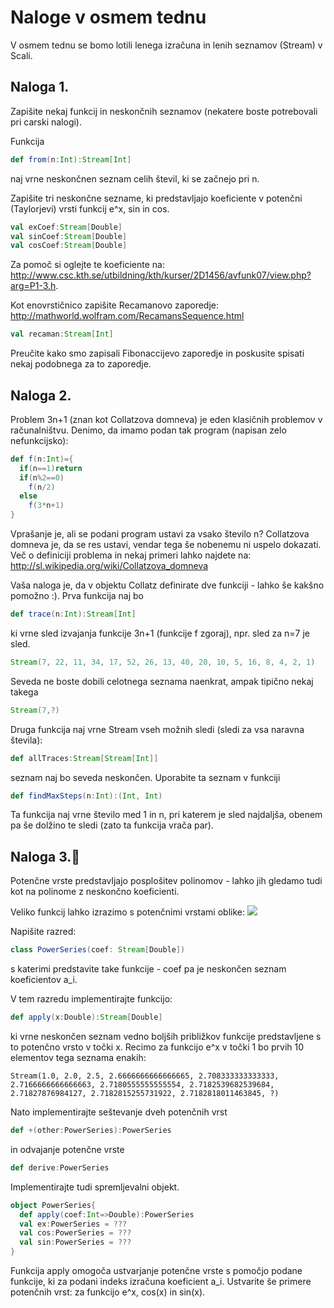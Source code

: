 # Naloge v osmem tednu


V osmem tednu se bomo lotili lenega izračuna in lenih seznamov (Stream) v Scali.

## Naloga 1.

Zapišite nekaj funkcij in neskončnih seznamov (nekatere boste potrebovali pri carski nalogi).

Funkcija
```scala
def from(n:Int):Stream[Int]
```
naj vrne neskončnen seznam celih števil, ki se začnejo pri n.

Zapišite tri neskončne sezname, ki predstavljajo koeficiente v potenčni (Taylorjevi) vrsti funkcij e^x, sin in cos.
```scala
val exCoef:Stream[Double]
val sinCoef:Stream[Double]
val cosCoef:Stream[Double]
```
Za pomoč si oglejte te koeficiente na:
http://www.csc.kth.se/utbildning/kth/kurser/2D1456/avfunk07/view.php?arg=P1-3.h.

Kot enovrstičnico zapišite Recamanovo zaporedje:
http://mathworld.wolfram.com/RecamansSequence.html

```scala
val recaman:Stream[Int]
```
Preučite kako smo zapisali Fibonaccijevo zaporedje in poskusite spisati nekaj podobnega za to zaporedje.


## Naloga 2.

Problem 3n+1 (znan kot Collatzova domneva) je eden klasičnih problemov v računalništvu.
Denimo, da imamo podan tak program (napisan zelo nefunkcijsko):

```scala
def f(n:Int)={
  if(n==1)return
  if(n%2==0)
    f(n/2)
  else
    f(3*n+1)
}
```
Vprašanje je, ali se podani program ustavi za vsako število n? Collatzova domneva je, da se res ustavi, vendar tega še nobenemu ni uspelo dokazati.
Več o definiciji problema in nekaj primeri lahko najdete na:
http://sl.wikipedia.org/wiki/Collatzova_domneva

Vaša naloga je, da v objektu Collatz definirate dve funkciji - lahko še kakšno pomožno :).
Prva funkcija naj bo
```scala
def trace(n:Int):Stream[Int]
```
ki vrne sled izvajanja funkcije 3n+1 (funkcije f zgoraj), npr. sled za n=7 je sled.
```scala
Stream(7, 22, 11, 34, 17, 52, 26, 13, 40, 20, 10, 5, 16, 8, 4, 2, 1)
```
Seveda ne boste dobili celotnega seznama naenkrat, ampak tipično nekaj takega
```scala
Stream(7,?)
```

Druga funkcija naj vrne Stream vseh možnih sledi (sledi za vsa naravna števila):
```scala
def allTraces:Stream[Stream[Int]]
```

seznam naj bo seveda neskončen. Uporabite ta seznam v funkciji

```scala
def findMaxSteps(n:Int):(Int, Int)
```
Ta funkcija naj vrne število med 1 in n, pri katerem je sled najdaljša, obenem pa še dolžino te sledi (zato ta funkcija vrača par).



## Naloga 3.:crown:

Potenčne vrste predstavljajo posplošitev polinomov - lahko jih gledamo tudi kot na polinome z neskončno koeficienti.  

Veliko funkcij lahko izrazimo s potenčnimi vrstami oblike:
![](img/series.png)

Napišite razred:
```scala
class PowerSeries(coef: Stream[Double])
```
s katerimi predstavite take funkcije - coef pa je neskončen seznam koeficientov a_i.

V tem razredu implementirajte funkcijo:
```scala
def apply(x:Double):Stream[Double]
```
ki vrne neskončen seznam vedno boljših približkov funkcije predstavljene s to potenčno vrsto v točki x. Recimo za funkcijo e^x v točki 1 bo prvih 10 elementov tega seznama enakih:
```
Stream(1.0, 2.0, 2.5, 2.6666666666666665, 2.708333333333333, 2.7166666666666663, 2.7180555555555554, 2.7182539682539684, 2.71827876984127, 2.7182815255731922, 2.7182818011463845, ?)

```

Nato implementirajte seštevanje dveh potenčnih vrst
```scala
def +(other:PowerSeries):PowerSeries
```
in odvajanje potenčne vrste
```scala
def derive:PowerSeries
```

Implementirajte tudi spremljevalni objekt.

```scala
object PowerSeries{
  def apply(coef:Int=>Double):PowerSeries
  val ex:PowerSeries = ???
  val cos:PowerSeries = ???
  val sin:PowerSeries = ???
}
```
Funkcija apply omogoča ustvarjanje potenčne vrste s pomočjo podane funkcije, ki za podani indeks izračuna koeficient a_i.
Ustvarite še primere potenčnih vrst: za funkcijo e^x, cos(x) in sin(x).
